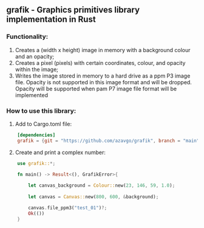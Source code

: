 ## grafik - Graphics primitives library implementation in Rust

### Functionality: 
1. Creates a (width x height) image in memory with a background colour and an opacity; 
1. Creates a pixel (pixels) with certain coordinates, colour, and opacity within the image;   
1. Writes the image stored in memory to a hard drive as a ppm P3 image file. Opacity is not supported in this image format and will be dropped. Opacity will be supported when pam P7 image file format will be implemented

### How to use this library: 

1. Add to Cargo.toml file: 

```Toml
    [dependencies]
    grafik = {git = "https://github.com/azavgo/grafik", branch = "main"}
```
2. Create and print a complex number:  
```Rust
    use grafik::*;

    fn main() -> Result<(), GrafikError>{
    
        let canvas_background = Colour::new(23, 146, 59, 1.0);
        
        let canvas = Canvas::new(800, 600, &background); 

        canvas.file_ppm3("test_01")?;         
        Ok(())
    }
